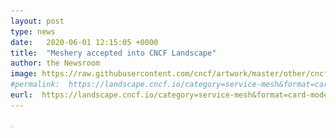 ```yaml
---
layout: post
type: news
date:   2020-06-01 12:15:05 +0000
title:  "Meshery accepted into CNCF Landscape"
author: the Newsroom
image: https://raw.githubusercontent.com/cncf/artwork/master/other/cncf-landscape/stacked/color/cncf-landscape-stacked-color.svg
#permalink:  https://landscape.cncf.io/category=service-mesh&format=card-mode&grouping=category&selected=meshery
eurl:  https://landscape.cncf.io/category=service-mesh&format=card-mode&grouping=category&selected=meshery
---
```

<img src="/assets/images/posts/2019-11-15-layer5-joins-the-cncf/Meshery accepted into the CNCF Landscape.png" width="8vw" />